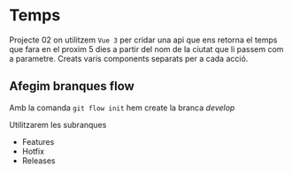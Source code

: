 # Temps
Projecte 02 on utilitzem `Vue 3` per cridar una api que ens retorna el temps que fara en el proxim 5 dies a partir del nom de la ciutat que li passem com a parametre. Creats varis components separats per a cada acció.
## Afegim branques flow
Amb la comanda `git flow init` hem create la branca _develop_

Utilitzarem les subranques
* Features
* Hotfix
* Releases


